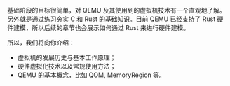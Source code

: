 
基础阶段的目标很简单，对 QEMU 及其使用到的虚拟机技术有一个直观地了解。另外就是通过练习夯实 C 和 Rust 的基础知识。目前 QEMU 已经支持了 Rust 硬件建模，所以后续的章节也会展示如何通过 Rust 来进行硬件建模。

所以，我们将向你介绍：

- 虚拟机的发展历史与基本工作原理；
- 硬件虚拟化技术以及常规使用方法；
- QEMU 的基本概念，比如 QOM, MemoryRegion 等。


